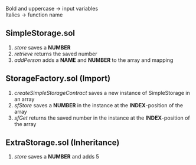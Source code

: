 Bold and uppercase -> input variables  
Italics -> function name  

## SimpleStorage.sol
1. *store* saves a **NUMBER**  
2. *retrieve* returns the saved number  
3. *addPerson* adds a **NAME** and **NUMBER** to the array and mapping  

## StorageFactory.sol (Import)
1. *createSimpleStorageContract* saves a new instance of SimpleStorage in an array  
2. *sfStore* saves a **NUMBER** in the instance at the **INDEX**-position of the array  
3. *sfGet* returns the saved number in the instance at the **INDEX**-position of the array  

## ExtraStorage.sol (Inheritance)
1. *store* saves a **NUMBER** and adds 5